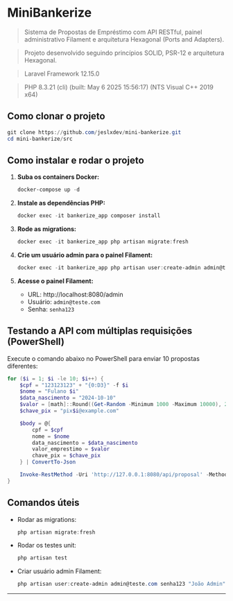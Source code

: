 # MiniBankerize

> Sistema de Propostas de Empréstimo com API RESTful, painel administrativo Filament e arquitetura Hexagonal (Ports and Adapters).

> Projeto desenvolvido seguindo princípios SOLID, PSR-12 e arquitetura Hexagonal.

> Laravel Framework 12.15.0

> PHP 8.3.21 (cli) (built: May  6 2025 15:56:17) (NTS Visual C++ 2019 x64)

## Como clonar o projeto

```powershell
git clone https://github.com/jeslxdev/mini-bankerize.git
cd mini-bankerize/src
```

## Como instalar e rodar o projeto

1. **Suba os containers Docker:**
   ```powershell
   docker-compose up -d
   ```

2. **Instale as dependências PHP:**
   ```powershell
   docker exec -it bankerize_app composer install
   ```

3. **Rode as migrations:**
   ```powershell
   docker exec -it bankerize_app php artisan migrate:fresh
   ```

4. **Crie um usuário admin para o painel Filament:**
   ```powershell
   docker exec -it bankerize_app php artisan user:create-admin admin@teste.com senha123 "João Admin"
   ```

5. **Acesse o painel Filament:**
   - URL: http://localhost:8080/admin
   - Usuário: `admin@teste.com`
   - Senha: `senha123`

## Testando a API com múltiplas requisições (PowerShell)

Execute o comando abaixo no PowerShell para enviar 10 propostas diferentes:

```powershell
for ($i = 1; $i -le 10; $i++) {
    $cpf = "123123123" + "{0:D3}" -f $i
    $nome = "Fulano $i"
    $data_nascimento = "2024-10-10"
    $valor = [math]::Round((Get-Random -Minimum 1000 -Maximum 10000), 2)
    $chave_pix = "pix$i@example.com"

    $body = @{
        cpf = $cpf
        nome = $nome
        data_nascimento = $data_nascimento
        valor_emprestimo = $valor
        chave_pix = $chave_pix
    } | ConvertTo-Json

    Invoke-RestMethod -Uri 'http://127.0.0.1:8080/api/proposal' -Method Post -Body $body -ContentType 'application/json'
}
```

## Comandos úteis

- Rodar as migrations:
  ```powershell
  php artisan migrate:fresh
  ```
- Rodar os testes unit:
   ```powershell
   php artisan test
   ```
- Criar usuário admin Filament:
  ```powershell
  php artisan user:create-admin admin@teste.com senha123 "João Admin"
  ```

---